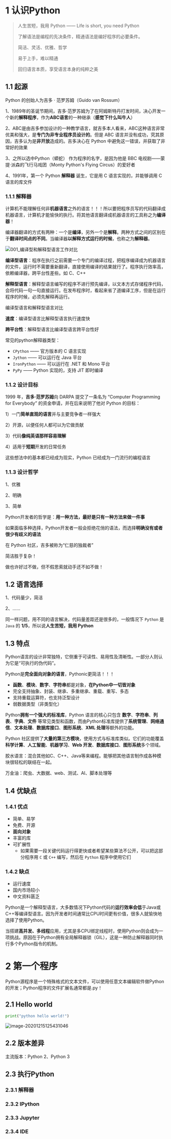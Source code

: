 # 1 认识Python

> 人生苦短，我用 Python —— Life is short, you need Python
>
> 了解语法是编程的先决条件，精通语法是编好程序的必要条件。
>
> 简洁、灵活、优雅、哲学
>
> 易于上手，难以精通
>
> 回归语言本质，享受语言本身的纯粹之美

## 1.1 起源

Python 的创始人为吉多 · 范罗苏姆（Guido van Rossum）

1、1989年的圣诞节期间，吉多·范罗苏姆为了在阿姆斯特丹打发时间，决心开发一个新的**解释程序**，作为**ABC语言**的一种继承（**感觉下什么叫牛人**）

2、ABC是由吉多参加设计的一种教学语言，就吉多本人看来，ABC这种语言非常优美和强大，是**专门为非专业程序员设计的**。但是 ABC 语言并没有成功，究其原因，吉多认为是**非开放**造成的。吉多决心在 Python 中避免这一错误，并获取了非常好的效果

3、之所以选中Python（蟒蛇） 作为程序的名字，是因为他是 BBC 电视剧——蒙提·派森的飞行马戏团（Monty Python's Flying Circus）的爱好者

4、1991年，第一个 Python **解释器** 诞生，它是用 C 语言实现的，并能够调用 C 语言的库文件

### 1.1.1 解释器

计算机不能理解任何非**机器语言**之外的语言！！！所以要把程序员写的代码翻译成机器语言，计算机才能愉快的执行。将其他语言翻译成机器语言的工具称之为**编译器**！

编译器翻译的方式有两种：一个是**编译**，另外一个是**解释**。两种方式之间的区别在于**翻译时间点的不同**。当编译器**以解释方式运行的时候**，也称之为**解释器**。

![001_编译型和解释型语言工作对比](../../插图/001_编译型和解释型语言工作对比.png)

**编译型语言**：程序在执行之前需要一个专门的编译过程，把程序编译成为机器语言的文件，运行时不需要重新翻译，直接使用编译的结果就行了。程序执行效率高，依赖编译器，跨平台性差些。如 C、C++

**解释型语言**：解释型语言编写的程序不进行预先编译，以文本方式存储程序代码，会将代码一句一句直接运行。在发布程序时，看起来省了道编译工序，但是在运行程序的时候，必须先解释再运行。

编译型语言和解释型语言对比

**速度**：编译型语言比解释型语言执行速度快

**跨平台性**：解释型语言比编译型语言跨平台性好

常见的python解释器类型：

* `CPython` —— 官方版本的 C 语言实现
* `Jython` —— 可以运行在 Java 平台
* `IronPython` —— 可以运行在 .NET 和 Mono 平台
* `PyPy` —— Python 实现的，支持 JIT 即时编译

### 1.1.2 设计目标

1999 年，**吉多·范罗苏姆**向 DARPA 提交了一条名为 “Computer Programming for Everybody” 的资金申请，并在后来说明了他对 Python 的目标：

1）一门**简单直观的语言**并与主要竞争者一样强大

2）开源，以便任何人都可以为它做贡献

3）代码**像纯英语那样容易理解**

4）适用于**短期**开发的日常任务

这些想法中的基本都已经成为现实，Python 已经成为一门流行的编程语言

### 1.1.3 设计哲学

1、优雅

2、明确

3、简单

Python开发者的哲学是：**用一种方法，最好是只有一种方法来做一件事**

如果面临多种选择，Python开发者一般会拒绝花俏的语法，而选择**明确没有或者很少有歧义的语法**

在 Python 社区，吉多被称为“仁慈的独裁者”

简洁胜于复杂！

做也许好过不做，但不假思索就动手还不如不做！

## 1.2 语言选择

1、代码量少，简洁

2、……

同一样问题，用不同的语言解决，代码量差距还是很多的，一般情况下 `Python` 是 `Java` 的 **1/5**，所以说**人生苦短，我用 Python**

## 1.3 特点

Python语言的设计非常独特，它侧重于可读性、易用性及清晰性。一部分人则认为它是“可执行的伪代码”。

Python是**完全面向对象的语言**，Pythonic更简洁！！！

* **函数**、**模块**、**数字**、**字符串**都是对象，**在Python中一切皆对象**
* 完全支持抽象、封装、继承、多重继承、重载、重写、多态
* 支持重载运算符，也支持泛型设计
* 弱数据类型（非类型化）

Python**拥有一个强大的标准库**，Python 语言的核心只包含 **数字**、**字符串**、**列表**、**字典**、**文件** 等常见类型和函数，而由Python标准库提供了**系统管理**、**网络通信**、**文本处理**、**数据库接口**、**图形系统**、**XML 处理**等额外的功能。

Python 社区提供了**大量的第三方模块**，使用方式与标准库类似。它们的功能覆盖**科学计算**、**人工智能**、**机器学习**、**Web 开发**、**数据库接口**、**图形系统**多个领域。

胶水语言：混合其他如C、C++、Java等来编程。能够把其他语言制作成各种模块很轻松的联结在一起。

万金油：爬虫、大数据、web、测试、AI、脚本处理等

## 1.4 优缺点

### 1.4.1 优点

* 简单、易学
* 免费、开源
* **面向对象**
* 丰富的库
* 可扩展性
  * 如果需要一段关键代码运行得更快或者希望某些算法不公开，可以把这部分程序用 `C` 或 `C++` 编写，然后在 `Python` 程序中使用它们

### 1.4.2 缺点

* 运行速度
* 国内市场较小
* 中文资料匮乏

Python是一个解释型语言，大多数情况下Python代码的**运行效率会低**于Java或C++等编译型语言。因为开发者时间通常比CPU时间更有价值，很多人就愉快地选择了使用Python。

当搭建**高并发、多线程**应用，尤其是多CPU绑定线程时，使用Python则会成为一项挑战。原因在于Python拥有全局解释器锁（GIL），这是一种防止解释器同时执行多个Python指令的机制。

# 2 第一个程序

Python源程序是一个特殊格式的文本文件，可以使用任意文本编辑软件做Python的开发；Python程序的文件扩展名通常都是.py！

## 2.1 Hello world

```python
print("python hello world!")
```

![image-20201215125431046](../../插图/image-20201215125431046.png)

## 2.2 版本差异

主流版本：Python 2、Python 3

## 2.3 执行Python

### 2.3.1 解释器



### 2.3.2 IPython



### 2.3.3 Jupyter



### 2.3.4 IDE